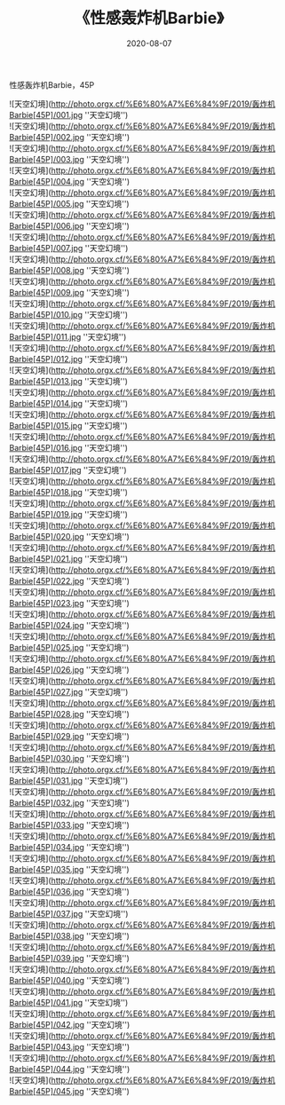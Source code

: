 ﻿---
layout: post
title: 《性感轰炸机Barbie》
date: 2020-08-07
img: http://photo.orgx.cf/%E6%80%A7%E6%84%9F/2019/轰炸机Barbie[45P]/000.jpg
tags: [美女,性感,泳衣]
---

性感轰炸机Barbie，45P

![天空幻境](http://photo.orgx.cf/%E6%80%A7%E6%84%9F/2019/轰炸机Barbie[45P]/001.jpg ''天空幻境'')<br>
![天空幻境](http://photo.orgx.cf/%E6%80%A7%E6%84%9F/2019/轰炸机Barbie[45P]/002.jpg ''天空幻境'')<br>
![天空幻境](http://photo.orgx.cf/%E6%80%A7%E6%84%9F/2019/轰炸机Barbie[45P]/003.jpg ''天空幻境'')<br>
![天空幻境](http://photo.orgx.cf/%E6%80%A7%E6%84%9F/2019/轰炸机Barbie[45P]/004.jpg ''天空幻境'')<br>
![天空幻境](http://photo.orgx.cf/%E6%80%A7%E6%84%9F/2019/轰炸机Barbie[45P]/005.jpg ''天空幻境'')<br>
![天空幻境](http://photo.orgx.cf/%E6%80%A7%E6%84%9F/2019/轰炸机Barbie[45P]/006.jpg ''天空幻境'')<br>
![天空幻境](http://photo.orgx.cf/%E6%80%A7%E6%84%9F/2019/轰炸机Barbie[45P]/007.jpg ''天空幻境'')<br>
![天空幻境](http://photo.orgx.cf/%E6%80%A7%E6%84%9F/2019/轰炸机Barbie[45P]/008.jpg ''天空幻境'')<br>
![天空幻境](http://photo.orgx.cf/%E6%80%A7%E6%84%9F/2019/轰炸机Barbie[45P]/009.jpg ''天空幻境'')<br>
![天空幻境](http://photo.orgx.cf/%E6%80%A7%E6%84%9F/2019/轰炸机Barbie[45P]/010.jpg ''天空幻境'')<br>
![天空幻境](http://photo.orgx.cf/%E6%80%A7%E6%84%9F/2019/轰炸机Barbie[45P]/011.jpg ''天空幻境'')<br>
![天空幻境](http://photo.orgx.cf/%E6%80%A7%E6%84%9F/2019/轰炸机Barbie[45P]/012.jpg ''天空幻境'')<br>
![天空幻境](http://photo.orgx.cf/%E6%80%A7%E6%84%9F/2019/轰炸机Barbie[45P]/013.jpg ''天空幻境'')<br>
![天空幻境](http://photo.orgx.cf/%E6%80%A7%E6%84%9F/2019/轰炸机Barbie[45P]/014.jpg ''天空幻境'')<br>
![天空幻境](http://photo.orgx.cf/%E6%80%A7%E6%84%9F/2019/轰炸机Barbie[45P]/015.jpg ''天空幻境'')<br>
![天空幻境](http://photo.orgx.cf/%E6%80%A7%E6%84%9F/2019/轰炸机Barbie[45P]/016.jpg ''天空幻境'')<br>
![天空幻境](http://photo.orgx.cf/%E6%80%A7%E6%84%9F/2019/轰炸机Barbie[45P]/017.jpg ''天空幻境'')<br>
![天空幻境](http://photo.orgx.cf/%E6%80%A7%E6%84%9F/2019/轰炸机Barbie[45P]/018.jpg ''天空幻境'')<br>
![天空幻境](http://photo.orgx.cf/%E6%80%A7%E6%84%9F/2019/轰炸机Barbie[45P]/019.jpg ''天空幻境'')<br>
![天空幻境](http://photo.orgx.cf/%E6%80%A7%E6%84%9F/2019/轰炸机Barbie[45P]/020.jpg ''天空幻境'')<br>
![天空幻境](http://photo.orgx.cf/%E6%80%A7%E6%84%9F/2019/轰炸机Barbie[45P]/021.jpg ''天空幻境'')<br>
![天空幻境](http://photo.orgx.cf/%E6%80%A7%E6%84%9F/2019/轰炸机Barbie[45P]/022.jpg ''天空幻境'')<br>
![天空幻境](http://photo.orgx.cf/%E6%80%A7%E6%84%9F/2019/轰炸机Barbie[45P]/023.jpg ''天空幻境'')<br>
![天空幻境](http://photo.orgx.cf/%E6%80%A7%E6%84%9F/2019/轰炸机Barbie[45P]/024.jpg ''天空幻境'')<br>
![天空幻境](http://photo.orgx.cf/%E6%80%A7%E6%84%9F/2019/轰炸机Barbie[45P]/025.jpg ''天空幻境'')<br>
![天空幻境](http://photo.orgx.cf/%E6%80%A7%E6%84%9F/2019/轰炸机Barbie[45P]/026.jpg ''天空幻境'')<br>
![天空幻境](http://photo.orgx.cf/%E6%80%A7%E6%84%9F/2019/轰炸机Barbie[45P]/027.jpg ''天空幻境'')<br>
![天空幻境](http://photo.orgx.cf/%E6%80%A7%E6%84%9F/2019/轰炸机Barbie[45P]/028.jpg ''天空幻境'')<br>
![天空幻境](http://photo.orgx.cf/%E6%80%A7%E6%84%9F/2019/轰炸机Barbie[45P]/029.jpg ''天空幻境'')<br>
![天空幻境](http://photo.orgx.cf/%E6%80%A7%E6%84%9F/2019/轰炸机Barbie[45P]/030.jpg ''天空幻境'')<br>
![天空幻境](http://photo.orgx.cf/%E6%80%A7%E6%84%9F/2019/轰炸机Barbie[45P]/031.jpg ''天空幻境'')<br>
![天空幻境](http://photo.orgx.cf/%E6%80%A7%E6%84%9F/2019/轰炸机Barbie[45P]/032.jpg ''天空幻境'')<br>
![天空幻境](http://photo.orgx.cf/%E6%80%A7%E6%84%9F/2019/轰炸机Barbie[45P]/033.jpg ''天空幻境'')<br>
![天空幻境](http://photo.orgx.cf/%E6%80%A7%E6%84%9F/2019/轰炸机Barbie[45P]/034.jpg ''天空幻境'')<br>
![天空幻境](http://photo.orgx.cf/%E6%80%A7%E6%84%9F/2019/轰炸机Barbie[45P]/035.jpg ''天空幻境'')<br>
![天空幻境](http://photo.orgx.cf/%E6%80%A7%E6%84%9F/2019/轰炸机Barbie[45P]/036.jpg ''天空幻境'')<br>
![天空幻境](http://photo.orgx.cf/%E6%80%A7%E6%84%9F/2019/轰炸机Barbie[45P]/037.jpg ''天空幻境'')<br>
![天空幻境](http://photo.orgx.cf/%E6%80%A7%E6%84%9F/2019/轰炸机Barbie[45P]/038.jpg ''天空幻境'')<br>
![天空幻境](http://photo.orgx.cf/%E6%80%A7%E6%84%9F/2019/轰炸机Barbie[45P]/039.jpg ''天空幻境'')<br>
![天空幻境](http://photo.orgx.cf/%E6%80%A7%E6%84%9F/2019/轰炸机Barbie[45P]/040.jpg ''天空幻境'')<br>
![天空幻境](http://photo.orgx.cf/%E6%80%A7%E6%84%9F/2019/轰炸机Barbie[45P]/041.jpg ''天空幻境'')<br>
![天空幻境](http://photo.orgx.cf/%E6%80%A7%E6%84%9F/2019/轰炸机Barbie[45P]/042.jpg ''天空幻境'')<br>
![天空幻境](http://photo.orgx.cf/%E6%80%A7%E6%84%9F/2019/轰炸机Barbie[45P]/043.jpg ''天空幻境'')<br>
![天空幻境](http://photo.orgx.cf/%E6%80%A7%E6%84%9F/2019/轰炸机Barbie[45P]/044.jpg ''天空幻境'')<br>
![天空幻境](http://photo.orgx.cf/%E6%80%A7%E6%84%9F/2019/轰炸机Barbie[45P]/045.jpg ''天空幻境'')<br>
